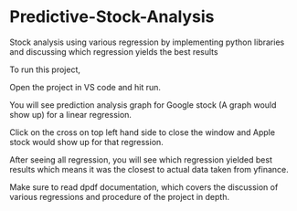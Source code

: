 # Predictive-Stock-Analysis
Stock analysis using various regression by implementing python libraries and discussing which regression yields the best results 


To run this project,

Open the project in VS code and hit run.

You will see prediction analysis graph for Google stock (A graph would show up) for a linear regression. 

Click on the cross on top left hand side to close the window and Apple stock would show up for that regression.

After seeing all regression, you will see which regression yielded best results which means it was the closest to actual data taken from yfinance. 

Make sure to read dpdf documentation, which covers the discussion of various regressions and procedure of the project in depth.
